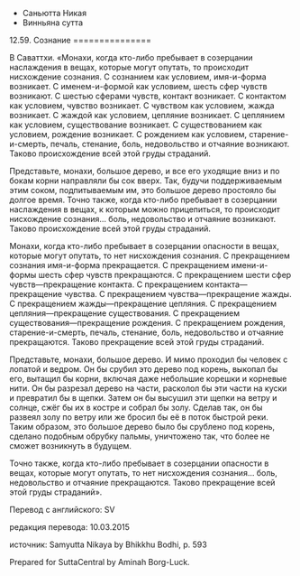 









* Саньютта Никая
* Винньяна сутта


12\.59\. Сознание
\=\=\=\=\=\=\=\=\=\=\=\=\=\=\=



В Саваттхи\. «Монахи, когда кто\-либо пребывает в созерцании наслаждения в вещах, которые могут опутать, то происходит нисхождение сознания\. С сознанием как условием, имя\-и\-форма возникает\. С именем\-и\-формой как условием, шесть сфер чувств возникают\. С шестью сферами чувств, контакт возникает\. С контактом как условием, чувство возникает\. С чувством как условием, жажда возникает\. С жаждой как условием, цепляние возникает\. С цеплянием как условием, существование возникает\. С существованием как условием, рождение возникает\. С рождением как условием, старение\-и\-смерть, печаль, стенание, боль, недовольство и отчаяние возникают\. Таково происхождение всей этой груды страданий\.


Представьте, монахи, большое дерево, и все его уходящие вниз и по бокам корни направляли бы сок вверх\. Так, будучи поддерживаемым этим соком, подпитываемым им, это большое дерево простояло бы долгое время\. Точно также, когда кто\-либо пребывает в созерцании наслаждения в вещах, к которым можно прицепиться, то происходит нисхождение сознания… боль, недовольство и отчаяние возникают\. Таково происхождение всей этой груды страданий\.


Монахи, когда кто\-либо пребывает в созерцании опасности в вещах, которые могут опутать, то нет нисхождения сознания\. С прекращением сознания имя\-и\-форма прекращается\. С прекращением имени\-и\-формы шесть сфер чувств прекращаются\. С прекращением шести сфер чувств—прекращение контакта\. С прекращением контакта—прекращение чувства\. С прекращением чувства—прекращение жажды\. С прекращением жажды—прекращение цепляния\. С прекращением цепляния—прекращение существования\. С прекращением существования—прекращение рождения\. С прекращением рождения, старение\-и\-смерть, печаль, стенание, боль, недовольство и отчаяние прекращаются\. Таково прекращение всей этой груды страданий\.


Представьте, монахи, большое дерево\. И мимо проходил бы человек с лопатой и ведром\. Он бы срубил это дерево под корень, выкопал бы его, вытащил бы корни, включая даже небольшие корешки и корневые нити\. Он бы разрезал дерево на части, расколол бы эти части на куски и превратил бы в щепки\. Затем он бы высушил эти щепки на ветру и солнце, сжёг бы их в костре и собрал бы золу\. Сделав так, он бы развеял золу по ветру или же бросил бы её в поток быстрой реки\. Таким образом, это большое дерево было бы срублено под корень, сделано подобным обрубку пальмы, уничтожено так, что более не сможет возникнуть в будущем\.


Точно также, когда кто\-либо пребывает в созерцании опасности в вещах, которые могут опутать, то нет нисхождения сознания… боль, недовольство и отчаяние прекращаются\. Таково прекращение всей этой груды страданий»\.



Перевод с английского: SV


редакция перевода: 10\.03\.2015


источник: Samyutta Nikaya by Bhikkhu Bodhi, p\. 593


Prepared for SuttaCentral by Aminah Borg\-Luck\.






